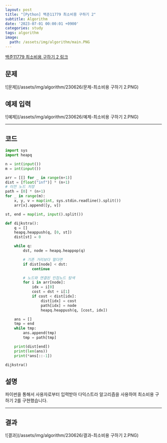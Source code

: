 ```yaml
---
layout: post
title: "[Python] 백준11779 최소비용 구하기 2"
subtitle: Algorithm
date: '2023-07-01 00:00:01 +0900'
categories: study
tags: algorithm
image:
  path: /assets/img/algorithm/main.PNG
---
```


[백준11779 최소비용 구하기 2 링크](https://www.acmicpc.net/problem/11779)

<!--more-->

## 문제
![문제](/assets/img/algorithm/230626/문제-최소비용 구하기 2.PNG)

## 예제 입력
![예제](/assets/img/algorithm/230626/예제-최소비용 구하기 2.PNG)

---

## 코드
```Python
import sys
import heapq

n = int(input())
m = int(input())

arr = [[] for _ in range(n+1)]
dist = [float("inf")] * (n+1)
# 이전 노드 저장
path = [0] * (n+1)
for _ in range(m):
    x, y, v = map(int, sys.stdin.readline().split())
    arr[x].append([y, v])

st, end = map(int, input().split())

def dijkstra():
    q = []
    heapq.heappush(q, [0, st])
    dist[st] = 0

    while q:
        dst, node = heapq.heappop(q)

        # 기존 거리보다 멀다면
        if dist[node] < dst:
            continue

        # 노드와 연결된 인접노드 탐색
        for i in arr[node]:
            idx = i[0]
            cost = dst + i[1]
            if cost < dist[idx]:
                dist[idx] = cost
                path[idx] = node
                heapq.heappush(q, [cost, idx])

    ans = []
    tmp = end
    while tmp:
        ans.append(tmp)
        tmp = path[tmp]

    print(dist[end])
    print(len(ans))
    print(*ans[::-1])

dijkstra()
```
## 설명
파이썬을 통해서 사용자로부터 입력받아 다익스트라 알고리즘을 사용하여 최소비용 구하기 2를 구현했습니다. <br>

---

## 결과
![결과](/assets/img/algorithm/230626/결과-최소비용 구하기 2.PNG)
